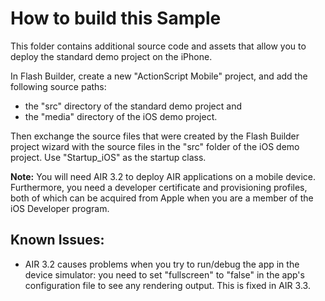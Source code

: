 How to build this Sample
========================

This folder contains additional source code and assets that allow you to deploy the standard demo project on the iPhone.

In Flash Builder, create a new "ActionScript Mobile" project, and add the following source paths:

* the "src" directory of the standard demo project and
* the "media" directory of the iOS demo project.

Then exchange the source files that were created by the Flash Builder project wizard with the source files in the "src" folder of the iOS demo project. Use "Startup_iOS" as the startup class.

**Note:** You will need AIR 3.2 to deploy AIR applications on a mobile device. Furthermore, you need a developer certificate and provisioning profiles, both of which can be acquired from Apple when you are a member of the iOS Developer program. 

Known Issues:
-------------

* AIR 3.2 causes problems when you try to run/debug the app in the device simulator: you need to set "fullscreen" to "false" in the app's configuration file to see any rendering output. This is fixed in AIR 3.3.
